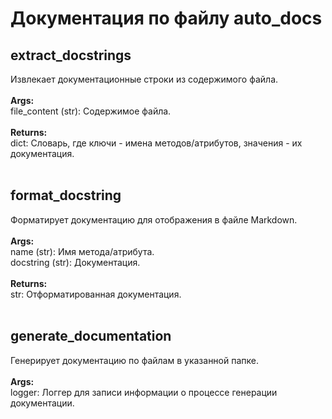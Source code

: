 # Документация по файлу auto_docs

## extract_docstrings<br>
Извлекает документационные строки из содержимого файла.<br>
<br>
**Args:**<br>
file_content (str): Содержимое файла.<br>
<br>
**Returns:**<br>
dict: Словарь, где ключи - имена методов/атрибутов, значения - их документация.<br>
<br>
## format_docstring<br>
Форматирует документацию для отображения в файле Markdown.<br>
<br>
**Args:**<br>
name (str): Имя метода/атрибута.<br>
docstring (str): Документация.<br>
<br>
**Returns:**<br>
str: Отформатированная документация.<br>
<br>
## generate_documentation<br>
Генерирует документацию по файлам в указанной папке.<br>
<br>
**Args:**<br>
logger: Логгер для записи информации о процессе генерации документации.<br>
<br>
